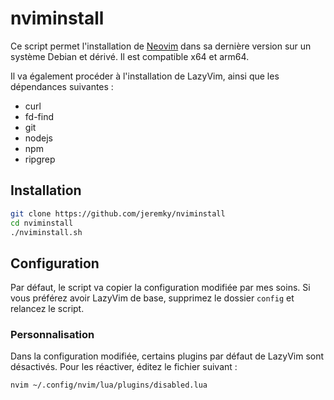 # nviminstall

Ce script permet l'installation de [Neovim](https://neovim.io/) dans sa dernière version sur un système Debian et dérivé. Il est compatible x64 et arm64.

Il va également procéder à l'installation de LazyVim, ainsi que les dépendances suivantes : 

- curl
- fd-find
- git
- nodejs
- npm
- ripgrep

## Installation

```bash
git clone https://github.com/jeremky/nviminstall
cd nviminstall
./nviminstall.sh
```

## Configuration

Par défaut, le script va copier la configuration modifiée par mes soins. Si vous préférez avoir LazyVim de base, supprimez le dossier `config` et relancez le script.

### Personnalisation

Dans la configuration modifiée, certains plugins par défaut de LazyVim sont désactivés. Pour les réactiver, éditez le fichier suivant :

```bash
nvim ~/.config/nvim/lua/plugins/disabled.lua
```
